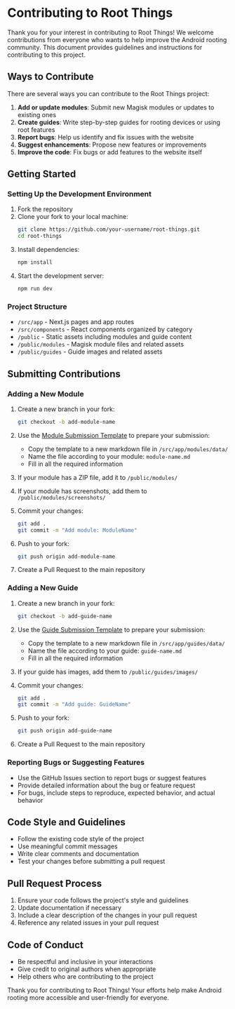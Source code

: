 # Contributing to Root Things

Thank you for your interest in contributing to Root Things! We welcome contributions from everyone who wants to help improve the Android rooting community. This document provides guidelines and instructions for contributing to this project.

## Ways to Contribute

There are several ways you can contribute to the Root Things project:

1. **Add or update modules**: Submit new Magisk modules or updates to existing ones
2. **Create guides**: Write step-by-step guides for rooting devices or using root features
3. **Report bugs**: Help us identify and fix issues with the website
4. **Suggest enhancements**: Propose new features or improvements
5. **Improve the code**: Fix bugs or add features to the website itself

## Getting Started

### Setting Up the Development Environment

1. Fork the repository
2. Clone your fork to your local machine:
   ```bash
   git clone https://github.com/your-username/root-things.git
   cd root-things
   ```
3. Install dependencies:
   ```bash
   npm install
   ```
4. Start the development server:
   ```bash
   npm run dev
   ```

### Project Structure

- `/src/app` - Next.js pages and app routes
- `/src/components` - React components organized by category
- `/public` - Static assets including modules and guide content
- `/public/modules` - Magisk module files and related assets
- `/public/guides` - Guide images and related assets

## Submitting Contributions

### Adding a New Module

1. Create a new branch in your fork:
   ```bash
   git checkout -b add-module-name
   ```

2. Use the [Module Submission Template](/.github/TEMPLATE_MODULE.md) to prepare your submission:
   - Copy the template to a new markdown file in `/src/app/modules/data/`
   - Name the file according to your module: `module-name.md`
   - Fill in all the required information

3. If your module has a ZIP file, add it to `/public/modules/`

4. If your module has screenshots, add them to `/public/modules/screenshots/`

5. Commit your changes:
   ```bash
   git add .
   git commit -m "Add module: ModuleName"
   ```

6. Push to your fork:
   ```bash
   git push origin add-module-name
   ```

7. Create a Pull Request to the main repository

### Adding a New Guide

1. Create a new branch in your fork:
   ```bash
   git checkout -b add-guide-name
   ```

2. Use the [Guide Submission Template](/.github/TEMPLATE_GUIDE.md) to prepare your submission:
   - Copy the template to a new markdown file in `/src/app/guides/data/`
   - Name the file according to your guide: `guide-name.md`
   - Fill in all the required information

3. If your guide has images, add them to `/public/guides/images/`

4. Commit your changes:
   ```bash
   git add .
   git commit -m "Add guide: GuideName"
   ```

5. Push to your fork:
   ```bash
   git push origin add-guide-name
   ```

6. Create a Pull Request to the main repository

### Reporting Bugs or Suggesting Features

- Use the GitHub Issues section to report bugs or suggest features
- Provide detailed information about the bug or feature request
- For bugs, include steps to reproduce, expected behavior, and actual behavior

## Code Style and Guidelines

- Follow the existing code style of the project
- Use meaningful commit messages
- Write clear comments and documentation
- Test your changes before submitting a pull request

## Pull Request Process

1. Ensure your code follows the project's style and guidelines
2. Update documentation if necessary
3. Include a clear description of the changes in your pull request
4. Reference any related issues in your pull request

## Code of Conduct

- Be respectful and inclusive in your interactions
- Give credit to original authors when appropriate
- Help others who are contributing to the project

Thank you for contributing to Root Things! Your efforts help make Android rooting more accessible and user-friendly for everyone. 